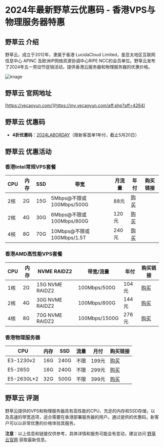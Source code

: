 # 2024年最新野草云优惠码 - 香港VPS与物理服务器特惠

## 野草云 介绍
野草云，成立于2012年，隶属于香港 LucidaCloud Limited，是亚太地区互联网信息中心 APINC 及欧洲IP网络资源协调中心RIPE NCC的会员单位。野草云发布了2024年五一劳动节促销活动，提供香港云服务器和物理服务器的优惠价格。

![image](https://github.com/thripepiter/ycy/assets/167597738/3378b2e8-fbfa-452d-92f2-99a02acb5646)

## 野草云 官网地址
[https://yecaoyun.com/](https://my.yecaoyun.com/aff.php?aff=4264)

## 野草云 优惠码
- **4折优惠码**：[2024LABORDAY](https://my.yecaoyun.com/aff.php?aff=4264)（限新客首单1年付，截止5月20日）

## 野草云 优惠活动

### 香港Intel常规VPS套餐
| CPU | 内存 | SSD | 带宽|月流量 | 年付 | 购买链接 |
| --- | --- | --- | --- | --- | --- | --- |
| 2核 | 2G | 15G | 5Mbps@不限或100Mbps/500G | 88元 | [购买](https://my.yecaoyun.com/aff.php?aff=4264&pid=460) |
| 2核 | 4G | 30G | 6Mbps@不限或100Mbps/800G | 120元 | [购买](https://my.yecaoyun.com/aff.php?aff=4264&pid=459) |
| 4核 | 8G | 70G | 10Mbps@不限或100Mbps/1.5T | 240元 | [购买](https://my.yecaoyun.com/aff.php?aff=4264&pid=457) |

### 香港AMD高性能VPS套餐
| CPU | 内存 | NVME RAIDZ2 | 带宽/流量 | 年付 | 购买链接 |
| --- | --- | --- | --- | --- | --- |
| 1核 | 2G | 15G NVME RAIDZ2 | 100Mbps/500G | 104元 | [购买](https://my.yecaoyun.com/aff.php?aff=4264&pid=544) |
| 2核 | 4G | 30G NVME RAIDZ2 | 100Mbps/800G | 144元 | [购买](https://my.yecaoyun.com/aff.php?aff=4264&pid=545) |
| 4核 | 8G | 70G NVME RAIDZ2 | 100Mbps/1500G | 276元 | [购买](https://my.yecaoyun.com/aff.php?aff=4264&pid=547) |

### 香港物理服务器
| CPU | 内存 | SSD | 流量 | 月付 | 购买链接 |
| --- | --- | --- | --- | --- | --- |
| E3-1230v2 | 16G | 240G | 不限 | 199元 | [购买](https://my.yecaoyun.com/aff.php?aff=4264&pid=280) |
| E5-2650 | 16G | 240G | 不限 | 299元 | [购买](https://my.yecaoyun.com/aff.php?aff=4264&pid=281) |
| E5-2630L*2 | 32G | 500G | 不限 | 399元 | [购买](https://my.yecaoyun.com/aff.php?aff=4264&pid=283) |

## 野草云 评测
野草云提供的VPS和物理服务器具有高性能的CPU、充足的内存和SSD存储，以及高速的带宽选项，适合需要在香港部署服务器的用户。通过提供的优惠码，新客户可以以非常优惠的价格体验其服务。

**注意**：以上信息和链接仅供参考，具体详情和服务可能会有变动，建议访问 [野草云官网](https://my.yecaoyun.com/aff.php?aff=4264) 获取最新信息。
